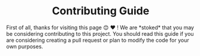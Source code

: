<div align="center">
  <center><h1 align="center">Contributing Guide</h1></center>
</div>
First of all, thanks for visiting this page 😊 ❤️ ! We are *stoked* that you may be considering contributing to this project. You should read this guide if you are considering creating a pull request or plan to modify the code for your own purposes.
